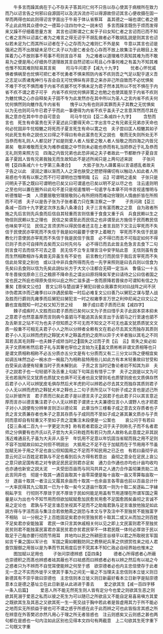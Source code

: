 <!-- { "loadSidebar": true } -->
　　牛多言而躁其病在于心不存夫子答其问仁何不只告以存心使其于病根所在致力而乃以讱言告之何邪曰自源固可以及流泝流亦可以得源故但讱其言心便收摄在固一举而两得也如此则得讱言字面出于牛易于体认省察耳　盖其德之一端也谓仁者之德不止此此特其众德中之一德耳小注四勿中之一説未切　多言而躁言既伤于烦而发得来又躁不仔细着思量方发　其言也讱斯谓之仁矣乎子曰女知仁者之言讱而已而不知仁者之言所以讱盖仁者为之难言之得无讱乎不胡乱做者必不敢胡乱説是则其言也讱似若未足为仁而其所以讱者在于心之存而为之难则仁不外是矣　牛意以其言也讱是强闭之而不出故疑未足尽仁夫子以为是仁者全在心存而不放上故集注于此眼目上发挥着力心不放则事不苟事不苟则言自不易　为之难者以道理难尽真知其难为而不敢易为之便是用心仔细务尽道理故其言自然讱若以苟且心作事何难之有盖为不知其难也惟不知其难则轻易其言矣
　　司马牛问君子【减九十九字】
　　忧者心怀忧戚惧者惧祸至也忧惧可把仁者不忧勇者不惧来照防内省不疚则吾之气足以配乎道义吾之志足以质诸鬼神行与吉会自无可忧惧纵有非意之来亦非己所自致而不必忧惧矣　不难于不忧不惧而难于内省不疚据不忧不惧未足为君子然本其所以不忧不惧在于内省不疚不谓之君子可乎　内省不疚何忧何惧非寛之也勉之也使其能至于内省不疚则为魋忧惧之心亦自释矣夫子固不专为此发然亦在其中所以为圣人之言内省不疚夫何忧何惧然则向魋作乱牛内省有
　　愧乎以为有也则非其罪而夫子其教之无忧惧矣以为无也则司马牛已君子乎而此一事便得为内省不疚乎盖夫子之言意浑然而尽其在我之意亦在其中牛亦自可意会
　　司马牛忧曰【芟二条减四十九字】
　　含愁而言也　死生有命富贵在天子夏述此只要得天命二字出言牛之有兄弟无兄弟亦天命也何必忧固非牛忧桓魋之将死而子夏言死生有命以寛之也　夫子尝曰匡人桓魋其如子何此死生有命之説也又曰得之不得曰有命此富贵在天之説也　敬而无失则所处无不当恭而有礼则人人都见好了如是则爱人者人恒爱之敬人者人恒敬之而四海之内皆兄弟矣　敬非难敬而无失为难恭或能之中节则未必能也恭而有礼当把恭近于礼及恭而无礼则劳来照方见　四海之内皆兄弟也此恐非闻之夫子者故此一节都断作子夏自言盖子夏因人皆有兄弟我独无而生故知此不是述所闻只是上两句述来説
　　子张问明【芟四条减六十七字第三条凑合】
　　大抵子张为人疎畧易以言语惑乱者故夫子告之以此　浸润之谮以渐而入人之深也肤受之愬愬得痛切有以触动人如此者人所易惑也今焉有以察之而不行可谓明也岂惟明哉【云　云】可谓明之逺矣　子张只是问明夫子答之既曰可谓明也已矣又曰可谓逺也已矣以明不足以尽之也　注云逺则明之至也何以置在圈外曰此句不差只是视逺惟明一句逺字与本章不同书言视逺惟明与听德惟聪一类　人须要居敬穷理居敬则心有所把持而难动穷理则人情曲折皆在所照而不可惑　夫子以是告子张为子张者着力只在集注察之一字
　　子贡问政【芟三条减一百四十九字更定次序五条八条凑合】夫子三言有富而教之之意　自为政者所施之先后言则先兵食而后信自其轻重而言则信重于食食又重于兵　兵食民赖以生之物信则民赖以生之理也　民信之矣谓至此而民信之也非谓至此方施信于民而教民信也味矣字可见　民信之言须求所以得民信者还主在上者言且防下文注云寜死而不失信于民使民亦寜死而不失信于我是如何最要于使字上着眼力　寜死而不失信于民是教化行意使民亦寜死而不失信于我是民信于我意　必不得已而去不可指定如何不得已则子贡亦可自择所去矣而又曰何先何与　必不得已而去此皆主危急言去食下二句则言食可去而信不可去之意　民无信不立专主理言注中安字贴此意　无信则虽有食而生然相欺相诈与禽兽无异虽生有不安也　前言教化行而民信于我后言寜死而不失信此处常变之别也　或以注中非兵食所得而先也一先字来照则是曰去兵则以信食为先矣曰去食则以信为先矣此説似长方于大文小注都合无碍一定当从　鲁僖公一十五年冬晋侯伐原命三日之粮原不降命去之谍出曰原将降矣军吏曰请待之公曰信者国之宝也民之所庇也得原失信何以庇之所亡滋多退一舍而原降若晋侯亦可谓知有信之为重矣【晋侯文公也】　晋文公将与楚战谋于舅犯曰彼众我寡柰何对曰战阵之间不厌诈伪君其诈而己雍季曰以诈遇民偷取一时后必难复文公曰善乃以舅犯之谋与楚人战及胜而行爵则先雍季而后舅犯曰舅犯言一时之权雍季言万世之利仲尼闻之曰文公之霸也宜哉既知一时之权又知万世之经
　　棘子成曰君子质而已矣【减四字】
　　棘子成疾时人文胜而曰君子质而已矣何以文为子贡曰惜乎夫子此説本崇本抑未之意君子也然意虽厚而言则病今虽驷马不能追其舌矣言出于舌驷马之行至速也驷不及舌斯言之玷不可为也夫子但知质之不可无而不知文之不可无也盖文犹质质犹文文质一般重不可相无夫君子小人之所以分辨者全赖有文在若必尽去其文而独存其质则君子小人无以辨而虎豹之鞟犹犬羊之鞟盖虎豹之皮所以异于犬羊者独以其毛之不同耳若去其毛则鞟一也夫棘子成矫当时之固失之过而子贡【云　云】胥失之矣必如夫子文质彬彬然后君子礼与其奢也寜俭之言始为无盖文质彬彬非谓文质相等也只是谓文质相称相称不必五分质亦五分文是有七分质而又有二三分文以饰之便相宜矣如调五味然岂必一椀水亦一椀盐乃为相称盐特用些儿如此方有本末轻重故曰甘受和白受采此语便有轻重当时子贡未解到此　子贡之言当时记鲁论者初不知其为非　夫子之説君子也一句轻驷不及舌重上句起下句耳且有惜乎二字　夫子之説是以文为可无也若我所见文犹质也质犹文也俱不可无者也且文譬则毛也质譬则皮也文质俱存然后君子小人可以辨犹皮毛俱存然后犬羊虎豹可以辨若必尽去其文而独存其质则君子小人无以辨而虎豹之鞟犹犬羊之鞟也上二句子贡所见以下句折子成之言也是述己所见以折彼所言　君子质而已矣此君子是以德言夫子之説君子也此君子只以其言意近厚而言亦以德言集注君子小人无以辨君子谓贤士大夫兼德位言小人谓野人也才把君子对小人説便有分辨单言则泛以德论耳　此章当作三様看子成之意去文存质者也子贡之言文质兼存者也朱子之意其存质与子成同而不至如子成之甚其兼文质亦与子贡同而意却自有轻重又不至如子贡之混集注末段便是一公案也
　　哀公问于有若曰【芟三条减二百九十一字更定次序】称有若者君臣之词于夫子则称孔子而不名者君师之分俱要有也齐氏以孔子尝为大夫只称姓而有若只为庶人故称名此意度之非其説浅近难通且孔子虽为大夫非人臣乎　年饥用不足意以年饥固当省赋而我之用不足则不容不加赋故曰如之何但不明説出　大抵用之不足不在于加赋而在于节用用不节虽加赋无补于用之不足也哀公但知国用之不足而不知民用之已乏也　有若曰盍彻乎此意云何正以百姓足君孰与不足也看到后头方得有若意出　盍彻之意全在足民上哀公之意只欲足国有若之对专欲足民民足则君亦足矣　通力合作通也亦均也计亩均收均也亦通也新安之説太泥　一夫受田百亩而与同沟共井之人通力合作盖彻兼贡助二法此言同井也　彻是十取其一通百亩取其十亩零耳便是每十亩取一亩又零算每亩取一分　逐亩十取其一者注云又履其余亩而十取其一也余亩言各零亩也前以百亩总计什一大率民得其九公取其一已为十取一矣今又逐亩什取其一则为十取二矣逐畆二字縁税畆字生　行彻则不厚敛于民不厚敛于民如何能足用盖有节用道理在所谓军国之需量是以为出也今不知节用而但欲加赋赋愈加民愈贫用愈不足国愈困矣盍彻之言诚不易之定论也　君孰与不足言谁忍坐视其不足而不之助哉君孰与足言谁放他独足如此説方得与字活而且与集注合若依勉斋之説恐与本文与字及注中不至独贫不能独富字不相贴　以一分税之于上百姓固足矣君亦何至独贫若十取其二或又从而加之则百姓不足矣君亦安能独富　君民一体只言其休戚相关何以见之即上文民富则君不至独贫民贫则君不能独富民富君亦富民贫君亦贫君民寜不一体君民既一体何必厚敛于民以取足于己哉亦要行彻而节用耳　井地均以民之所耕田言谷禄平以君之所取税言军国如言千乗之国以军计也　军国之需如朝觐防同之费祭祀兵革之供颁赏徃来之给人君食饮服御之用皆以是为凖而节其用度后世不究其本不知仁政必自经界始也惟末之
　　图加赋以足用也
　　子张问崇德辨惑【芟四条】
　　德者心所得惑者心所蔽也崇德积之而髙也辨惑者袪其蔽也不曰袪惑而曰辨惑者必有以辨之然后有以袪之今之惑者只为不辨而不自觉耳使能辨之何至于惑　欲崇德者必也内主忠信使存于此者无一念之不实而外徙乎义使其于事为之间无一毫之不当理夫主忠信则本立徙义则日新德其有不崇乎故曰崇德也　主忠信则本立徙义则日新最好看本立日新字是贴崇德意本立是德之基址立在此日新是从此进进于善去
　　爱之欲其生【减一百四字移一条入后篇】
　　爱恶人所不能无然死生则人皆有定分今也爱之则欲其生恶之则欲其死溺于爱恶之私而以彼之死生为可以随已之所欲且又不能自定易喜易嗔方其爱之既欲其生及其恶之又欲其死一生一死交战于胸中若此者是皆虚用其力于所不能必之地而实无所损益于彼也可不谓之惑乎所惑在此于此而辨之可也此皆指言其惑之所在辨意在外答樊迟亦然凡用心于理之所无者皆惑也　注云则惑矣又云则惑之甚也两句都在是惑也一句内注如此区别也见得本文四句有两截意　上二句欲其生死字重下二句既又字重
